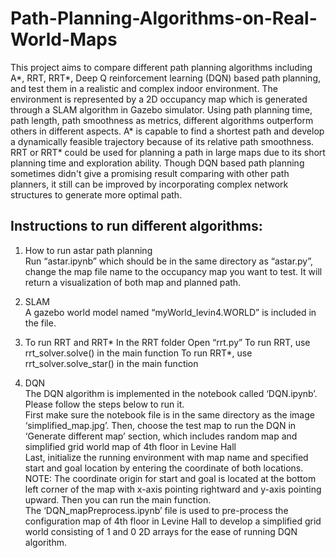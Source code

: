# Path-Planning-Algorithms-on-Real-World-Maps
This project aims to compare different path planning algorithms including A*, RRT, RRT*, Deep Q reinforcement learning (DQN) based path planning, and test them in a realistic and complex indoor environment. The environment is represented by a 2D occupancy map which is generated through a SLAM algorithm in Gazebo simulator. Using path planning time, path length, path smoothness as metrics, different algorithms outperform others in different aspects. A* is capable to find a shortest path and develop a dynamically feasible trajectory because of its relative path smoothness. RRT or RRT* could be used for planning a path in large maps due to its short planning time and exploration ability. Though DQN based path planning sometimes didn't give a promising result comparing with other path planners, it still can be improved by incorporating complex network structures to generate more optimal path.

## Instructions to run different algorithms:
1. How to run astar path planning \
Run “astar.ipynb” which should be in the same directory as “astar.py”, change the map file name to the occupancy map you want to test. It will return a visualization of both map and planned path.

2. SLAM \
A gazebo world model named “myWorld_levin4.WORLD” is included in the file.

3. To run RRT and RRT*
In the RRT folder
Open “rrt.py”
To run RRT, use rrt_solver.solve() in the main function
To run RRT*, use rrt_solver.solve_star() in the main function

3. DQN \
The DQN algorithm is implemented in the notebook called ‘DQN.ipynb’. Please follow the steps below to run it. \
First make sure the notebook file is in the same directory as the image ‘simplified_map.jpg’. 
Then, choose the test map to run the DQN in ‘Generate different map’ section, which includes random map and simplified grid world map of 4th floor in Levine Hall \
Last, initialize the running environment with map name and specified start and goal location by entering the coordinate of both locations. NOTE: The coordinate origin for start and goal is located at the bottom left corner of the map with x-axis pointing rightward and y-axis pointing upward. Then you can run the main function. \
The ‘DQN_mapPreprocess.ipynb’ file is used to pre-process the configuration map of 4th floor in Levine Hall to develop a simplified grid world consisting of 1 and 0 2D arrays for the ease of running DQN algorithm.

